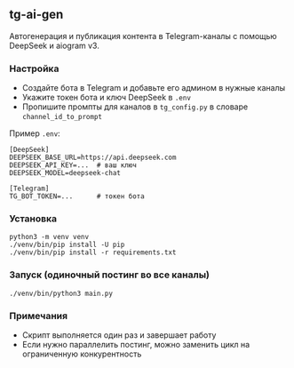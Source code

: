 ## tg-ai-gen

Автогенерация и публикация контента в Telegram-каналы с помощью DeepSeek и aiogram v3.

### Настройка
- Создайте бота в Telegram и добавьте его админом в нужные каналы
- Укажите токен бота и ключ DeepSeek в `.env`
- Пропишите промпты для каналов в `tg_config.py` в словаре `channel_id_to_prompt`

Пример `.env`:
```
[DeepSeek]
DEEPSEEK_BASE_URL=https://api.deepseek.com
DEEPSEEK_API_KEY=...  # ваш ключ
DEEPSEEK_MODEL=deepseek-chat

[Telegram]
TG_BOT_TOKEN=...      # токен бота
```

### Установка
```
python3 -m venv venv
./venv/bin/pip install -U pip
./venv/bin/pip install -r requirements.txt
```

### Запуск (одиночный постинг во все каналы)
```
./venv/bin/python3 main.py
```

### Примечания
- Скрипт выполняется один раз и завершает работу
- Если нужно параллелить постинг, можно заменить цикл на ограниченную конкурентность
